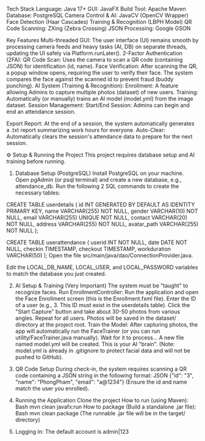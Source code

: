 Tech Stack
Language: Java 17+
GUI: JavaFX
Build Tool: Apache Maven
Database: PostgreSQL
Camera Control & AI: JavaCV (OpenCV Wrapper)
Face Detection (Haar Cascades)
Training & Recognition (LBPH Model)
QR Code Scanning: ZXing (Zebra Crossing)
JSON Processing: Google GSON

Key Features
Multi-threaded GUI: The user interface (UI) remains smooth by processing camera feeds and heavy tasks (AI, DB) on separate threads, updating the UI safely via Platform.runLater().
2-Factor Authentication (2FA):
QR Code Scan: Uses the camera to scan a QR code (containing JSON) for identification (id, name).
Face Verification: After scanning the QR, a popup window opens, requiring the user to verify their face. The system compares the face against the scanned id to prevent fraud (buddy punching).
AI System (Training & Recognition):
Enrollment: A feature allowing Admins to capture multiple photos (dataset) of new users.
Training: Automatically (or manually) trains an AI model (model.yml) from the image dataset.
Session Management:
Start/End Session: Admins can begin and end an attendance session.

Export Report: At the end of a session, the system automatically generates a .txt report summarizing work hours for everyone.
Auto-Clear: Automatically clears the session's attendance data to prepare for the next session.

⚙️ Setup & Running the Project
This project requires database setup and AI training before running.
1. Database Setup (PostgreSQL)
   Install PostgreSQL on your machine.
Open pgAdmin (or psql terminal) and create a new database, e.g., attendance_db.
Run the following 2 SQL commands to create the necessary tables:

CREATE TABLE userdetails (
id INT GENERATED BY DEFAULT AS IDENTITY PRIMARY KEY,
name VARCHAR(255) NOT NULL,
gender VARCHAR(10) NOT NULL,
email VARCHAR(255) UNIQUE NOT NULL,
contact VARCHAR(20) NOT NULL,
address VARCHAR(255) NOT NULL,
avatar_path VARCHAR(255) NOT NULL
);

CREATE TABLE userattendance (
userid INT NOT NULL,
date DATE NOT NULL,
checkin TIMESTAMP,
checkout TIMESTAMP,
workduration VARCHAR(50)
);
Open the file src/main/java/dao/ConnectionProvider.java.

Edit the LOCAL_DB_NAME, LOCAL_USER, and LOCAL_PASSWORD variables to match the database you just created.

2. AI Setup & Training (Very Important)
   The system must be "taught" to recognize faces.
Run EnrollmentController:
Run the application and open the Face Enrollment screen (this is the Enrollment.fxml file).
Enter the ID of a user (e.g., 3. This ID must exist in the userdetails table).
Click the "Start Capture" button and take about 30-50 photos from various angles.
Repeat for all users.
Photos will be saved in the dataset/ directory at the project root.
Train the Model:
After capturing photos, the app will automatically run the FaceTrainer (or you can run utility/FaceTrainer.java manually).
Wait for it to process...
A new file named model.yml will be created. This is your AI "brain".
(Note: model.yml is already in .gitignore to protect facial data and will not be pushed to GitHub).

3. QR Code Setup
   During check-in, the system requires scanning a QR code containing a JSON string in the following format:
JSON
{"id": "3", "name": "PhongPham", "email": "a@1234"}
(Ensure the id and name match the user you enrolled).

4. Running the Application
Clone the project
How to run (using Maven):
Bash
mvn clean javafx:run
How to package (Build a standalone .jar file):
Bash
mvn clean package
(The runnable .jar file will be in the target/ directory)

5. Logging In:
The default account is admin|123
